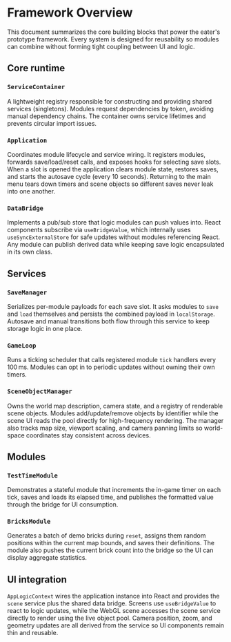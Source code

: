 # Framework Overview

This document summarizes the core building blocks that power the eater's prototype
framework. Every system is designed for reusability so modules can combine without
forming tight coupling between UI and logic.

## Core runtime

### `ServiceContainer`
A lightweight registry responsible for constructing and providing shared services
(singletons). Modules request dependencies by token, avoiding manual dependency
chains. The container owns service lifetimes and prevents circular import issues.

### `Application`
Coordinates module lifecycle and service wiring. It registers modules, forwards
save/load/reset calls, and exposes hooks for selecting save slots. When a slot is
opened the application clears module state, restores saves, and starts the autosave
cycle (every 10 seconds). Returning to the main menu tears down timers and scene
objects so different saves never leak into one another.

### `DataBridge`
Implements a pub/sub store that logic modules can push values into. React
components subscribe via `useBridgeValue`, which internally uses
`useSyncExternalStore` for safe updates without modules referencing React. Any
module can publish derived data while keeping save logic encapsulated in its own
class.

## Services

### `SaveManager`
Serializes per-module payloads for each save slot. It asks modules to `save` and
`load` themselves and persists the combined payload in `localStorage`. Autosave
and manual transitions both flow through this service to keep storage logic in
one place.

### `GameLoop`
Runs a ticking scheduler that calls registered module `tick` handlers every
100 ms. Modules can opt in to periodic updates without owning their own timers.

### `SceneObjectManager`
Owns the world map description, camera state, and a registry of renderable scene
objects. Modules add/update/remove objects by identifier while the scene UI reads
the pool directly for high-frequency rendering. The manager also tracks map size,
viewport scaling, and camera panning limits so world-space coordinates stay
consistent across devices.

## Modules

### `TestTimeModule`
Demonstrates a stateful module that increments the in-game timer on each tick,
saves and loads its elapsed time, and publishes the formatted value through the
bridge for UI consumption.

### `BricksModule`
Generates a batch of demo bricks during `reset`, assigns them random positions
within the current map bounds, and saves their definitions. The module also
pushes the current brick count into the bridge so the UI can display aggregate
statistics.

## UI integration

`AppLogicContext` wires the application instance into React and provides the
`scene` service plus the shared data bridge. Screens use `useBridgeValue` to react
to logic updates, while the WebGL scene accesses the scene service directly to
render using the live object pool. Camera position, zoom, and geometry updates are
all derived from the service so UI components remain thin and reusable.
